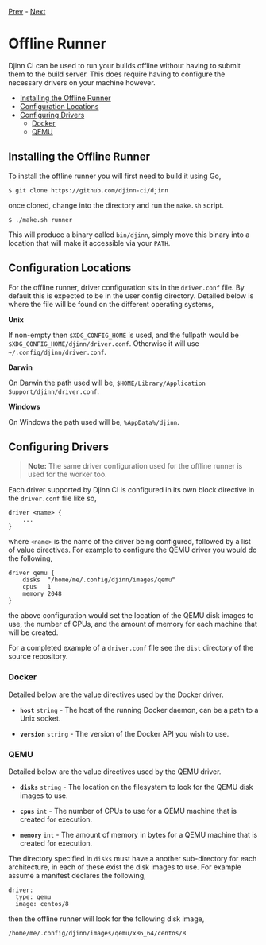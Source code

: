 [Prev](/user/keys) - [Next](/api)

# Offline Runner

Djinn CI can be used to run your builds offline without having to submit them to
the build server. This does require having to configure the necessary drivers
on your machine however.

* [Installing the Offline Runner](#installing-the-offline-runner)
* [Configuration Locations](#configuration-locations)
* [Configuring Drivers](#configuring-drivers)
  * [Docker](#docker)
  * [QEMU](#qemu)

## Installing the Offline Runner

To install the offline runner you will first need to build it using Go,

    $ git clone https://github.com/djinn-ci/djinn

once cloned, change into the directory and run the `make.sh` script.

    $ ./make.sh runner

This will produce a binary called `bin/djinn`, simply move this binary into a
location that will make it accessible via your `PATH`.

## Configuration Locations

For the offline runner, driver configuration sits in the `driver.conf` file. By
default this is expected to be in the user config directory. Detailed below is
where the file will be found on the different operating systems,

**Unix**

If non-empty then `$XDG_CONFIG_HOME` is used, and the fullpath would be
`$XDG_CONFIG_HOME/djinn/driver.conf`. Otherwise it will use
`~/.config/djinn/driver.conf`.

**Darwin**

On Darwin the path used will be,
`$HOME/Library/Application Support/djinn/driver.conf`.

**Windows**

On Windows the path used will be, `%AppData%/djinn`.

## Configuring Drivers

>**Note:** The same driver configuration used for the offline runner is used
for the worker too.

Each driver supported by Djinn CI is configured in its own block directive in
the `driver.conf` file like so,

    driver <name> {
        ...
    }

where `<name>` is the name of the driver being configured, followed by a list
of value directives. For example to configure the QEMU driver you would do the
following,

    driver qemu {
        disks  "/home/me/.config/djinn/images/qemu"
        cpus   1
        memory 2048
    }

the above configuration would set the location of the QEMU disk images to use,
the number of CPUs, and the amount of memory for each machine that will be
created.

For a completed example of a `driver.conf` file see the `dist` directory of the
source repository.

### Docker

Detailed below are the value directives used by the Docker driver.

* **`host`** `string` - The host of the running Docker daemon, can be a path
to a Unix socket.

* **`version`** `string` - The version of the Docker API you wish to use.

### QEMU

Detailed below are the value directives used by the QEMU driver.

* **`disks`** `string` - The location on the filesystem to look for the QEMU
disk images to use.

* **`cpus`** `int` - The number of CPUs to use for a QEMU machine that is
created for execution.

* **`memory`** `int` - The amount of memory in bytes for a QEMU machine that
is created for execution.

The directory specified in `disks` must have a another sub-directory for each
architecture, in each of these exist the disk images to use. For example assume
a manifest declares the following,

    driver:
      type: qemu
      image: centos/8

then the offline runner will look for the following disk image,

    /home/me/.config/djinn/images/qemu/x86_64/centos/8
